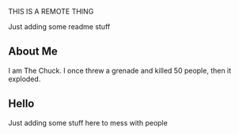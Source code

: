 THIS IS A REMOTE THING

Just adding some readme stuff

## About Me

I am The Chuck. I once threw a grenade and killed 50 people, then it exploded.

## Hello

Just adding some stuff here to mess with people
